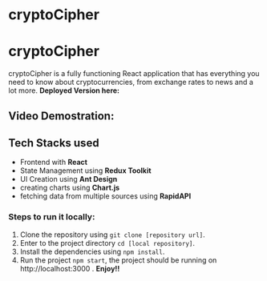 # cryptoCipher
# cryptoCipher 
cryptoCipher is a fully functioning React application that has everything you need to know about cryptocurrencies, from exchange rates to news and a lot more.
**Deployed Version here:** 

## Video Demostration:


## Tech Stacks used
* Frontend with **React**
* State Management using **Redux Toolkit**
* UI Creation using **Ant Design**
* creating charts using **Chart.js**
* fetching data from multiple sources using **RapidAPI**

### Steps to run it locally:
1. Clone the repository using `git clone [repository url]`.
2. Enter to the project directory `cd [local repository]`.
3. Install the dependencies using `npm install`.
4. Run the project `npm start`, the project should be running on http://localhost:3000 . **Enjoy!!**

